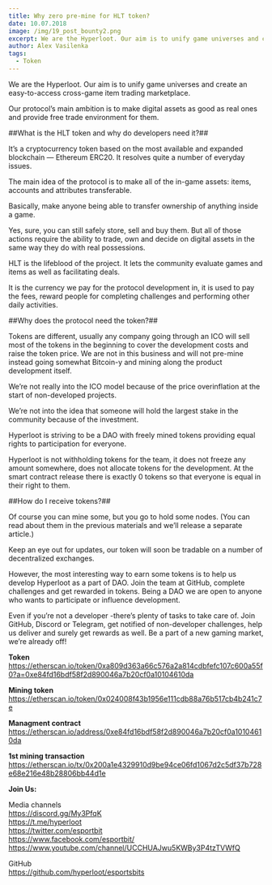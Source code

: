 ```yaml
---
title: Why zero pre-mine for HLT token?
date: 10.07.2018
image: /img/19_post_bounty2.png
excerpt: We are the Hyperloot. Our aim is to unify game universes and create an easy-to-access cross-game item trading marketplace.
author: Alex Vasilenka
tags:
  - Token
---
```


We are the Hyperloot. Our aim is to unify game universes and create an easy-to-access cross-game item trading marketplace.

Our protocol’s main ambition is to make digital assets as good as real ones and provide free trade environment for them.

##What is the HLT token and why do developers need it?##

It’s a cryptocurrency token based on the most available and expanded blockchain — Ethereum ERC20. It resolves quite a number of everyday issues.

The main idea of the protocol is to make all of the in-game assets: items, accounts and attributes transferable.

Basically, make anyone being able to transfer ownership of anything inside a game.

Yes, sure, you can still safely store, sell and buy them. But all of those actions require the ability to trade, own and decide on digital assets in the same way they do with real possessions.

HLT is the lifeblood of the project. It lets the community evaluate games and items as well as facilitating deals.

It is the currency we pay for the protocol development in, it is used to pay the fees, reward people for completing challenges and performing other daily activities.

##Why does the protocol need the token?##

Tokens are different, usually any company going through an ICO will sell most of the tokens in the beginning to cover the development costs and raise the token price. We are not in this business and will not pre-mine instead going somewhat Bitcoin-y and mining along the product development itself.

We’re not really into the ICO model because of the price overinflation at the start of non-developed projects.

We’re not into the idea that someone will hold the largest stake in the community because of the investment.

Hyperloot is striving to be a DAO with freely mined tokens providing equal rights to participation for everyone.

Hyperloot is not withholding tokens for the team, it does not freeze any amount somewhere, does not allocate tokens for the development. At the smart contract release there is exactly 0 tokens so that everyone is equal in their right to them.

##How do I receive tokens?##

Of course you can mine some, but you go to hold some nodes. (You can read about them in the previous materials and we’ll release a separate article.)

Keep an eye out for updates, our token will soon be tradable on a number of decentralized exchanges.

However, the most interesting way to earn some tokens is to help us develop Hyperloot as a part of DAO. Join the team at GitHub, complete challenges and get rewarded in tokens. Being a DAO we are open to anyone who wants to participate or influence development.

Even if you’re not a developer -there’s plenty of tasks to take care of. Join GitHub, Discord or Telegram, get notified of non-developer challenges, help us deliver and surely get rewards as well. Be a part of a new gaming market, we’re already off!

**Token**
https://etherscan.io/token/0xa809d363a66c576a2a814cdbfefc107c600a55f0?a=0xe84fd16bdf58f2d890046a7b20cf0a10104610da

**Mining token**
https://etherscan.io/token/0x024008f43b1956e111cdb88a76b517cb4b241c7e

**Managment contract**
https://etherscan.io/address/0xe84fd16bdf58f2d890046a7b20cf0a10104610da

**1st mining transaction**
https://etherscan.io/tx/0x200a1e4329910d9be94ce06fd1067d2c5df37b728e68e216e48b28806bb44d1e

**Join Us:**

Media channels</br>
https://discord.gg/My3PfqK</br>
https://t.me/hyperloot</br>
https://twitter.com/esportbit</br>
https://www.facebook.com/esportbit/</br>
https://www.youtube.com/channel/UCCHUAJwu5KWBy3P4tzTVWfQ</br>

GitHub</br>
https://github.com/hyperloot/esportsbits

